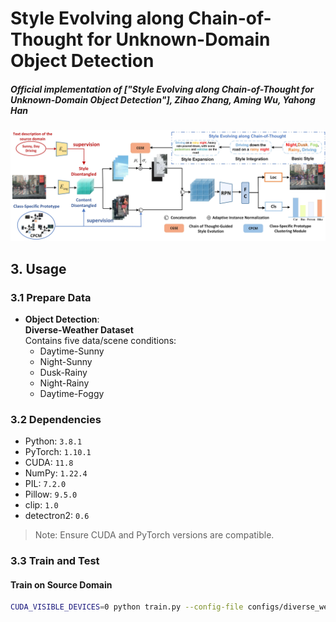 # Style Evolving along Chain-of-Thought for Unknown-Domain Object Detection

##### Official implementation of ["Style Evolving along Chain-of-Thought for Unknown-Domain Object Detection"], Zihao Zhang, Aming Wu, Yahong Han

![image](pic/f2.jpg)
## 3. Usage

### 3.1 Prepare Data


- **Object Detection**:  
  **Diverse-Weather Dataset**  
  Contains five data/scene conditions:  
  - Daytime-Sunny  
  - Night-Sunny  
  - Dusk-Rainy  
  - Night-Rainy  
  - Daytime-Foggy

### 3.2 Dependencies

- Python: `3.8.1`  
- PyTorch: `1.10.1`  
- CUDA: `11.8`  
- NumPy: `1.22.4`  
- PIL: `7.2.0`  
- Pillow: `9.5.0`  
- clip: `1.0`  
- detectron2: `0.6`

> Note: Ensure CUDA and PyTorch versions are compatible.

### 3.3 Train and Test

#### Train on Source Domain

```bash
CUDA_VISIBLE_DEVICES=0 python train.py --config-file configs/diverse_weather.yaml
